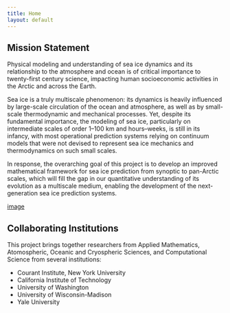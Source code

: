 ```yaml
---
title: Home
layout: default
---
```

## Mission Statement

Physical modeling and understanding of sea ice dynamics and its relationship to the atmosphere and ocean is of critical importance to twenty-first century science, impacting human socioeconomic activities in the Arctic and across the Earth. 

Sea ice is a truly multiscale phenomenon: its dynamics is heavily influenced by large-scale circulation of the ocean and atmosphere, as well as by small-scale thermodynamic and mechanical processes. Yet, despite its fundamental importance, the modeling of sea ice, particularly on intermediate scales of order 1–100 km and hours–weeks, is still in its infancy, with most operational prediction systems relying on continuum models that were not devised to represent sea ice mechanics and thermodynamics on such small scales.

In response, the overarching goal of this project is to develop an improved mathematical framework for sea ice prediction from synoptic to pan-Arctic scales, which will fill the gap in our quantitative understanding of its evolution as a multiscale medium, enabling the development of the next-generation sea ice prediction systems.

[image](./images/muri_schematic.pdf)

## Collaborating Institutions

This project brings together researchers from Applied Mathematics,
Atomospheric, Oceanic and Cryospheric Sciences, and Computational
Science from several institutions:

- Courant Institute, New York University
- California Institute of Technology
- University of Washington
- University of Wisconsin-Madison
- Yale University
